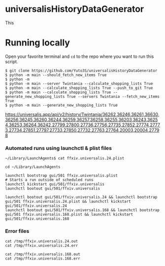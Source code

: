 # universalisHistoryDataGenerator

This

# Running locally
Open your favorite terminal and `cd` to the repo where you want to run this script.
```
$ git clone https://github.com/Yuto3S/universalisHistoryDataGenerator
$ python -m main --should_fetch_new_items True
$ python -m
$ python -m main --server Twintania --calculate_shopping_lists True
$ python -m main --calculate_shopping_lists True --push_to_git True
$ python -m main --calculate_shopping_lists True --generate_new_shopping_lists True --servers Twintania --fetch_new_items True
$ python -m main --generate_new_shopping_lists True
```

https://universalis.app/api/v2/history/Twintania/36262,36246,36261,36630,36256,36245,36260,36244,36259,36257,36258,36255,36203,36243,36254,36253,36264,36242,27799,27800,27736,27756,27735,27852,27774,27773,27734,27851,27797,27733,27850,27732,27763,27764,20003,20004,27798

### Automated runs using launchctl & plist files
```
~/Library/LaunchAgents$ cat ffxiv.universalis.24.plist

cd ~/Library/LaunchAgents

launchctl bootstrap gui/501 ffxiv.universalis.plist
# Starts a run outside of scheduled runs
launchctl kickstart gui/501/ffxiv.universalis
launchctl bootout gui/501/ffxiv.universalis

launchctl bootout gui/501/ffxiv.universalis.24 && launchctl bootstrap gui/501 ffxiv.universalis.24.plist && launchctl kickstart gui/501/ffxiv.universalis.24
launchctl bootout gui/501/ffxiv.universalis.168 && launchctl bootstrap gui/501 ffxiv.universalis.168.plist && launchctl kickstart gui/501/ffxiv.universalis.168
```

### Error files
```
cat /tmp/ffxiv.universalis.24.out
cat /tmp/ffxiv.universalis.24.err

cat /tmp/ffxiv.universalis.168.out
cat /tmp/ffxiv.universalis.168.err
```
